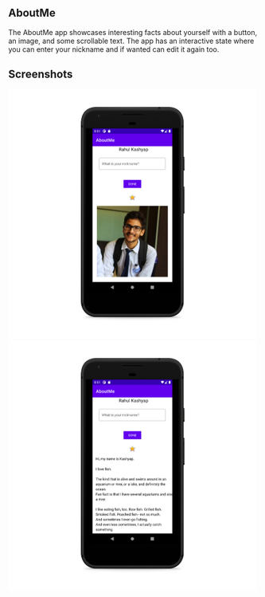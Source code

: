 ## AboutMe

The AboutMe app showcases interesting facts about yourself with a button, an image, and some scrollable text. The app has an interactive state where you can enter your nickname and if wanted can edit it again too.

## Screenshots

<p float="left">
  <img src="screenshot/ss1.png" width="500" alt="Screenshot of the app."/>
  <img src="/screenshot/ss2.png" width="500" alt="Screenshot of the app."/> 
</p>
